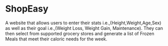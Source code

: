 # ShopEasy
A website that allows users to enter their stats i.e.,(Height,Weight,Age,Sex) as
well as their goal i.e.,(Weight Loss, Weight Gain, Maintenance). They can then select from
supported grocery stores and generate a list of Frozen Meals that meet their caloric needs for
the week.

